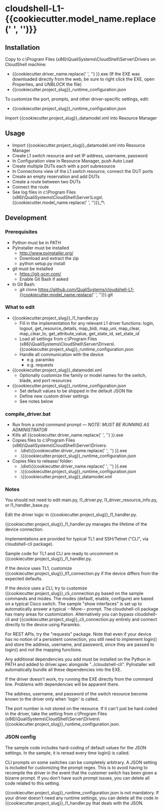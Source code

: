 # cloudshell-L1-{{cookiecutter.model_name.replace(' ', '')}}

## Installation
Copy to c:\Program Files (x86)\QualiSystems\CloudShell\Server\Drivers on CloudShell machine:
- {{cookiecutter.driver_name.replace(' ', '') }}.exe (If the EXE was downloaded directly from the web, be sure to right click the EXE, open Properties, and *UNBLOCK* the file)
- {{cookiecutter.project_slug}}_runtime_configuration.json

To customize the port, prompts, and other driver-specific settings, edit:
- {{cookiecutter.project_slug}}_runtime_configuration.json

Import {{cookiecutter.project_slug}}_datamodel.xml into Resource Manager

## Usage
- Import {{cookiecutter.project_slug}}_datamodel.xml into Resource Manager
- Create L1 switch resource and set IP address, username, password
- In Configuration view in Resource Manager, push Auto Load
- Create multiple DUTs each with a port subresource
- In Connections view of the L1 switch resource, connect the DUT ports
- Create an empty reservation and add DUTs
- Create a route between two DUTs
- Connect the route
- See log files in c:\Program Files (x86)\QualiSystems\CloudShell\Server\Logs\\{{cookiecutter.model_name.replace(' ', '')}}_*\


## Development

### Prerequisites
- Python must be in PATH
- PyInstaller must be installed
  - http://www.pyinstaller.org/
  - Download and extract the zip
  - python setup.py install
- git must be installed
  - https://git-scm.com/
  - Enable Git Bash if asked
- In Git Bash:
  - git clone https://github.com/QualiSystems/cloudshell-L1-{{cookiecutter.model_name.replace(' ', '')}}.git


### What to edit
- {{cookiecutter.project_slug}}_l1_handler.py
  - Fill in the implementation for any relevant L1 driver functions: login, logout, get_resource_details, map_bidi, map_uni, map_clear, map_clear_to, get_attribute_value, get_state_id, set_state_id
  - Load all settings from c:\Program Files (x86)\QualiSystems\CloudShell\Server\Drivers\\{{cookiecutter.project_slug}}_runtime_configuration.json
  - Handle all communication with the device
    - e.g. paramiko
    - e.g. requests
- {{cookiecutter.project_slug}}_datamodel.xml
  - Optionally customize the family or model names for the switch, blade, and port resources 
- {{cookiecutter.project_slug}}_runtime_configuration.json
  - Set default values to be shipped in the default JSON file
  - Define new custom driver settings
  - See notes below

### compile_driver.bat
- Run from a cmd command prompt &mdash; *NOTE: MUST BE RUNNING AS ADMINISTRATOR*
- Kills all {{cookiecutter.driver_name.replace(' ', '') }}.exe
- Copies files to c:\Program Files (x86)\QualiSystems\CloudShell\Server\Drivers:
  - .\dist\\{{cookiecutter.driver_name.replace(' ', '') }}.exe
  - .\\{{cookiecutter.project_slug}}_runtime_configuration.json
- Copies files to release/ folder:
  - .\dist\\{{cookiecutter.driver_name.replace(' ', '') }}.exe
  - .\\{{cookiecutter.project_slug}}_runtime_configuration.json
  - .\\{{cookiecutter.project_slug}}_datamodel.xml

### Notes

You should not need to edit main.py, l1_driver.py, l1_driver_resource_info.py, or l1_handler_base.py.

Edit the driver logic in {{cookiecutter.project_slug}}_l1_handler.py.

{{cookiecutter.project_slug}}_l1_handler.py manages the lifetime of the device connection.

Implementations are provided for typical TL1 and SSH/Telnet ("CLI", via cloudshell-cli package).

Sample code for TL1 and CLI are ready to uncomment in {{cookiecutter.project_slug}}_l1_handler.py.

If the device uses TL1, customize {{cookiecutter.project_slug}}_tl1_connection.py if the device differs from the expected defaults.

If the device uses a CLI, try to customize {{cookiecutter.project_slug}}_cli_connection.py based on the sample commands and modes. The modes (default, enable, configure) are based on a typical Cisco switch. The sample "show interfaces" is set up to automatically answer a typical --More-- prompt. The cloudshell-cli package has many areas for customization. Alternatively you can bypass cloudshell-cli and {{cookiecutter.project_slug}}_cli_connection.py entirely and connect directly to the device using Paramiko.

For REST APIs, try the "requests" package. Note that even if your device has no notion of a persistent connection, you still need to implement login() and store the address, username, and password, since they are passed to login() and not the mapping functions.

Any additional dependencies you add must be installed on the Python in PATH and added to driver.spec alongside "../cloudshell-cli". PyInstaller will automatically bundle all these dependencies into the EXE.

If the driver doesn't work, try running the EXE directly from the command line. Problems with dependencies will be apparent there. 

The address, username, and password of the switch resource become known to the driver only when 'login' is called. 

The port number is not stored on the resource. If it can't just be hard coded in the driver, take the setting from c:\Program Files (x86)\QualiSystems\CloudShell\Server\Drivers\\{{cookiecutter.project_slug}}_runtime_configuration.json.

### JSON config
The sample code includes hard-coding of default values for the JSON settings. In the sample, it is reread every time login() is called.

CLI prompts on some switches can be completely arbitrary. A JSON setting is included for customizing the prompt regex. This is to avoid having to recompile the driver in the event that the customer switch has been given a bizarre prompt. If you don't have such prompt issues, you can delete all code related to this setting.

{{cookiecutter.project_slug}}_runtime_configuration.json is not mandatory. If your driver doesn't need any runtime settings, you can delete all the code in {{cookiecutter.project_slug}}_l1_handler.py that deals with the JSON.

